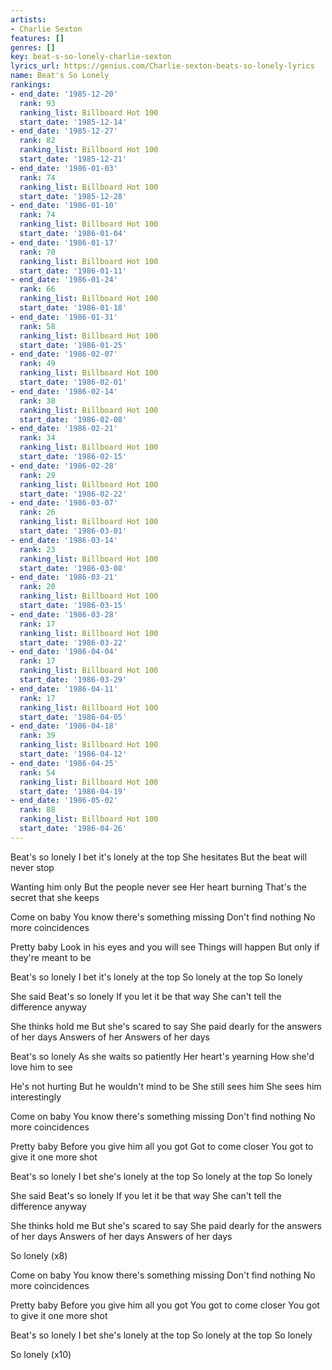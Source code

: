 ```yaml
---
artists:
- Charlie Sexton
features: []
genres: []
key: beat-s-so-lonely-charlie-sexton
lyrics_url: https://genius.com/Charlie-sexton-beats-so-lonely-lyrics
name: Beat's So Lonely
rankings:
- end_date: '1985-12-20'
  rank: 93
  ranking_list: Billboard Hot 100
  start_date: '1985-12-14'
- end_date: '1985-12-27'
  rank: 82
  ranking_list: Billboard Hot 100
  start_date: '1985-12-21'
- end_date: '1986-01-03'
  rank: 74
  ranking_list: Billboard Hot 100
  start_date: '1985-12-28'
- end_date: '1986-01-10'
  rank: 74
  ranking_list: Billboard Hot 100
  start_date: '1986-01-04'
- end_date: '1986-01-17'
  rank: 70
  ranking_list: Billboard Hot 100
  start_date: '1986-01-11'
- end_date: '1986-01-24'
  rank: 66
  ranking_list: Billboard Hot 100
  start_date: '1986-01-18'
- end_date: '1986-01-31'
  rank: 58
  ranking_list: Billboard Hot 100
  start_date: '1986-01-25'
- end_date: '1986-02-07'
  rank: 49
  ranking_list: Billboard Hot 100
  start_date: '1986-02-01'
- end_date: '1986-02-14'
  rank: 38
  ranking_list: Billboard Hot 100
  start_date: '1986-02-08'
- end_date: '1986-02-21'
  rank: 34
  ranking_list: Billboard Hot 100
  start_date: '1986-02-15'
- end_date: '1986-02-28'
  rank: 29
  ranking_list: Billboard Hot 100
  start_date: '1986-02-22'
- end_date: '1986-03-07'
  rank: 26
  ranking_list: Billboard Hot 100
  start_date: '1986-03-01'
- end_date: '1986-03-14'
  rank: 23
  ranking_list: Billboard Hot 100
  start_date: '1986-03-08'
- end_date: '1986-03-21'
  rank: 20
  ranking_list: Billboard Hot 100
  start_date: '1986-03-15'
- end_date: '1986-03-28'
  rank: 17
  ranking_list: Billboard Hot 100
  start_date: '1986-03-22'
- end_date: '1986-04-04'
  rank: 17
  ranking_list: Billboard Hot 100
  start_date: '1986-03-29'
- end_date: '1986-04-11'
  rank: 17
  ranking_list: Billboard Hot 100
  start_date: '1986-04-05'
- end_date: '1986-04-18'
  rank: 39
  ranking_list: Billboard Hot 100
  start_date: '1986-04-12'
- end_date: '1986-04-25'
  rank: 54
  ranking_list: Billboard Hot 100
  start_date: '1986-04-19'
- end_date: '1986-05-02'
  rank: 88
  ranking_list: Billboard Hot 100
  start_date: '1986-04-26'
---
```

Beat's so lonely
I bet it's lonely at the top
She hesitates
But the beat will never stop

Wanting him only
But the people never see
Her heart burning
That's the secret that she keeps

Come on baby
You know there's something missing
Don't find nothing
No more coincidences

Pretty baby
Look in his eyes and you will see
Things will happen
But only if they're meant to be

Beat's so lonely
I bet it's lonely at the top
So lonely at the top
So lonely

She said
Beat's so lonely
If you let it be that way
She can't tell the difference anyway

She thinks hold me
But she's scared to say
She paid dearly for the answers of her days
Answers of her
Answers of her days

Beat's so lonely
As she waits so patiently
Her heart's yearning
How she'd love him to see

He's not hurting
But he wouldn't mind to be
She still sees him
She sees him interestingly

Come on baby
You know there's something missing
Don't find nothing
No more coincidences

Pretty baby
Before you give him all you got
Got to come closer
You got to give it one more shot

Beat's so lonely
I bet she's lonely at the top
So lonely at the top
So lonely

She said
Beat's so lonely
If you let it be that way
She can't tell the difference anyway

She thinks hold me
But she's scared to say
She paid dearly for the answers of her days
Answers of her days
Answers of her days

So lonely (x8)

Come on baby
You know there's something missing
Don't find nothing
No more coincidences

Pretty baby
Before you give him all you got
You got to come closer
You got to give it one more shot

Beat's so lonely
I bet she's lonely at the top
So lonely at the top
So lonely

So lonely (x10)
